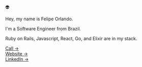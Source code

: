 👽

Hey, my name is Felipe Orlando.

I'm a Software Engineer from Brazil.

Ruby on Rails, Javascript, React, Go, and Elixir are in my stack.

[Call →](https://cal.com/felipeorlando) <br />
[Website →](https://felipeorlando.com) <br />
[LinkedIn →](https://linkedin.com/in/felipeorlando) <br />
